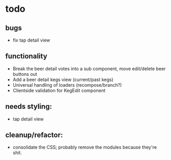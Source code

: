 # todo

## bugs

 - fix tap detail view


## functionality

- Break the beer detail votes into a sub component, move edit/delete beer buttons out
- Add a beer detail kegs view (current/past kegs)
- Universal handling of loaders (recompose/branch?)
- Clientside validation for KegEdit component

## needs styling:

- tap detail view


## cleanup/refactor:

- consolidate the CSS; probably remove the modules because they're shit.
